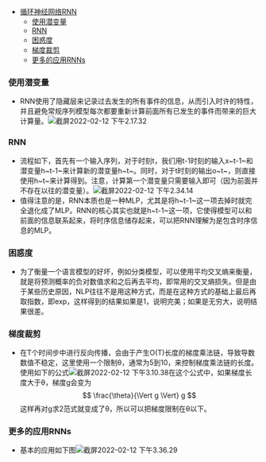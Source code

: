- [循环神经网络RNN](#循环神经网络rnn)
    - [使用潜变量](#使用潜变量)
    - [RNN](#rnn)
    - [困惑度](#困惑度)
    - [梯度裁剪](#梯度裁剪)
    - [更多的应用RNNs](#更多的应用rnns)

### 使用潜变量

- RNN使用了隐藏层来记录过去发生的所有事件的信息，从而引入时许的特性，并且避免常规序列模型每次都要重新计算前面所有已发生的事件而带来的巨大计算量。![截屏2022-02-12 下午2.17.32](../imgs/54/54-01.png)

### RNN

- 流程如下，首先有一个输入序列，对于时刻t，我们用t-1时刻的输入x~t-1~和潜变量h~t-1~来计算新的潜变量h~t~。同时，对于t时刻的输出o~t~，则直接使用h~t~来计算得到。注意，计算第一个潜变量只需要输入即可（因为前面并不存在以往的潜变量）。![截屏2022-02-12 下午2.34.14](../imgs/54/54-02.png) 
- 值得注意的是，RNN本质也是一种MLP，尤其是将h~t-1~这一项去掉时就完全退化成了MLP。RNN的核心其实也就是h~t-1~这一项，它使得模型可以和前面的信息联系起来，将时序信息储存起来，可以把RNN理解为是包含时序信息的MLP。

### 困惑度

- 为了衡量一个语言模型的好坏，例如分类模型，可以使用平均交叉熵来衡量，就是将预测概率的负对数值求和之后再去平均，即常用的交叉熵损失。但是由于某些历史原因，NLP往往不是用这种方式，而是在这种方式的基础上最后再取指数，即exp，这样得到的结果如果是1，说明完美；如果是无穷大，说明结果很差。

### 梯度裁剪

- 在T个时间步中进行反向传播，会由于产生O(T)长度的梯度乘法链，导致导数数值不稳定，这里使用一个限制θ，通常为5到10，来控制梯度乘法链的长度。使用如下的公式![截屏2022-02-12 下午3.10.38](../imgs/54/54-03.png)在这个公式中，如果梯度长度大于θ，梯度g会变为
  $$
  \frac{\theta}{\Vert g \Vert} g
  $$
  这样再对g求2范式就变成了θ，所以可以把梯度限制在θ以下。

### 更多的应用RNNs

- 基本的应用如下图![截屏2022-02-12 下午3.36.29](../imgs/54/54-04.png)
<!--stackedit_data:
eyJoaXN0b3J5IjpbLTYwODg0NjcxNV19
-->